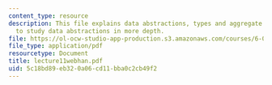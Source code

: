 ```yaml
---
content_type: resource
description: This file explains data abstractions, types and aggregate structures
  to study data abstractions in more depth.
file: https://ol-ocw-studio-app-production.s3.amazonaws.com/courses/6-001-structure-and-interpretation-of-computer-programs-spring-2005/5c18bd89eb320a06cd11bba0c2cb49f2_lecture11webhan.pdf
file_type: application/pdf
resourcetype: Document
title: lecture11webhan.pdf
uid: 5c18bd89-eb32-0a06-cd11-bba0c2cb49f2
---
```

